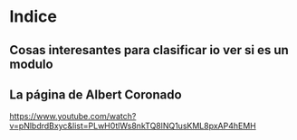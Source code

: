 # Indice
##  Cosas interesantes para clasificar io ver si es un modulo

##  La página de Albert Coronado


https://www.youtube.com/watch?v=pNlbdrdBxyc&list=PLwH0tlWs8nkTQ8lNQ1usKML8pxAP4hEMH
